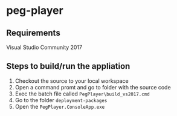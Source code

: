 # peg-player

## Requirements

Visual Studio Community 2017

## Steps to build/run the appliation
1. Checkout the source to your local workspace
2. Open a command promt and go to folder with the source code
3. Exec the batch file called `PegPlayer\build_vs2017.cmd`
4. Go to the folder `deployment-packages`
5. Open the `PegPlayer.ConsoleApp.exe`
